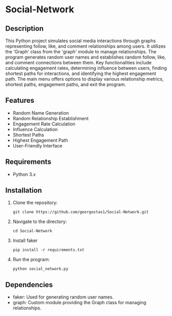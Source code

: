 # Social-Network

## Description
This Python project simulates social media interactions through graphs representing follow, like, and comment relationships among users. It utilizes the 'Graph' class from the 'graph' module to manage relationships. The program generates random user names and establishes random follow, like, and comment connections between them. Key functionalities include calculating engagement rates, determining influence between users, finding shortest paths for interactions, and identifying the highest engagement path. The main menu offers options to display various relationship metrics, shortest paths, engagement paths, and exit the program.

## Features
- Random Name Generation
- Random Relationship Establishment
- Engagement Rate Calculation
- Influence Calculation
- Shortest Paths
- Highest Engagement Path
- User-Friendly Interface

## Requirements

- Python 3.x
  
## Installation

1. Clone the repository:
   
    ```
    git clone https://github.com/georgestas1/Social-Network.git
    ```
2. Navigate to the directory:
   
    ```
    cd Social-Network
    ```
4. Install faker
   
    ```
    pip install -r requirements.txt  
    ```  
6. Run the program:
   
    ```
    python social_network.py
    ```
    
## Dependencies

- faker: Used for generating random user names.
- graph: Custom module providing the Graph class for managing relationships.
